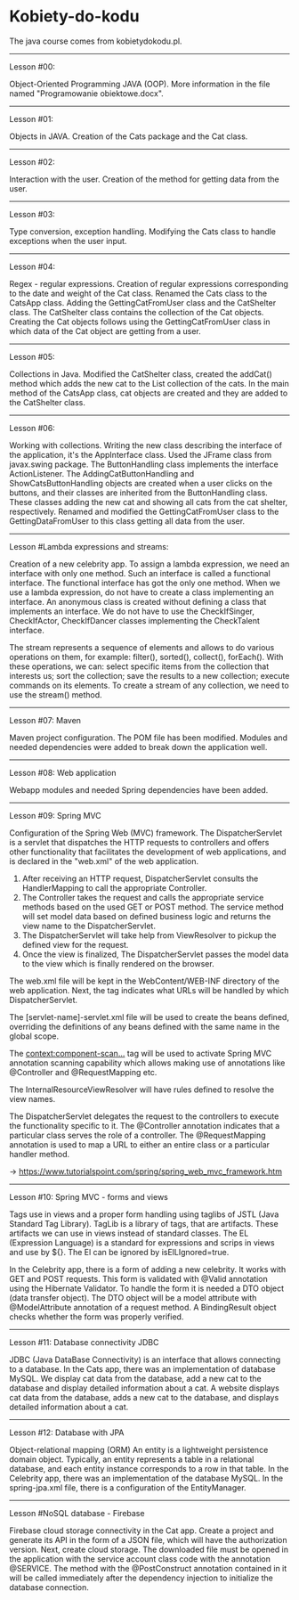 # Kobiety-do-kodu
The java course comes from kobietydokodu.pl.

_____________________________________________________
Lesson #00:

Object-Oriented Programming JAVA (OOP).
More information in the file named "Programowanie obiektowe.docx".
_____________________________________________________
Lesson #01:

Objects in JAVA.
Creation of the Cats package and the Cat class.
_____________________________________________________
Lesson #02:

Interaction with the user.
Creation of the method for getting data from the user.
_____________________________________________________
Lesson #03:

Type conversion, exception handling. 
Modifying the Cats class to handle exceptions when the user input. 
_____________________________________________________
Lesson #04:

Regex - regular expressions. 
Creation of regular expressions corresponding to the date and weight of the Cat class. 
Renamed the Cats class to the CatsApp class. Adding the GettingCatFromUser class and the CatShelter class. 
The CatShelter class contains the collection of the Cat objects. Creating the Cat objects follows using the GettingCatFromUser class in which data of the Cat object are getting from a user.  
_____________________________________________________
Lesson #05:

Collections in Java. 
Modified the CatShelter class, created the addCat() method which adds the new cat to the List collection of the cats. In the main method of the CatsApp class, cat objects are created and they are added to the CatShelter class. 
_____________________________________________________
Lesson #06:

Working with collections. 
Writing the new class describing the interface of the application, it's the AppInterface class. Used the JFrame class from javax.swing package. 
The ButtonHandling class implements the interface ActionListener. The AddingCatButtonHandling and ShowCatsButtonHandling objects are created when a user clicks on the buttons, and their classes are inherited from the ButtonHandling class. These classes adding the new cat and showing all cats from the cat shelter, respectively. 
Renamed and modified the GettingCatFromUser class to the GettingDataFromUser to this class getting all data from the user. 
_____________________________________________________
Lesson #Lambda expressions and streams:

Creation of a new celebrity app.
To assign a lambda expression, we need an interface with only one method. Such an interface is called a functional interface. 
The functional interface has got the only one method. 
When we use a lambda expression, do not have to create a class implementing an interface.
An anonymous class is created without defining a class that implements an interface. We do not have to use the CheckIfSinger, CheckIfActor, CheckIfDancer classes implementing the CheckTalent interface. 

The stream represents a sequence of elements and allows to do various operations on them, for example: filter(), sorted(), collect(), forEach(). With these operations, we can: 
select specific items from the collection that interests us; 
sort the collection; 
save the results to a new collection; 
execute commands on its elements. 
To create a stream of any collection, we need to use the stream() method.
_____________________________________________________
Lesson #07: Maven

Maven project configuration. 
The POM file has been modified. 
Modules and needed dependencies were added to break down the application well.

_____________________________________________________
Lesson #08: Web application

Webapp modules and needed Spring dependencies have been added. 

_____________________________________________________
Lesson #09: Spring MVC

Configuration of the Spring Web (MVC) framework. The DispatcherServlet is a servlet that dispatches the HTTP requests to controllers and offers other functionality that facilitates the development of web applications, and is declared in the "web.xml" of the web application. 

1. After receiving an HTTP request, DispatcherServlet consults the HandlerMapping to call the appropriate Controller. 
2. The Controller takes the request and calls the appropriate service methods based on the used GET or POST method. The service method will set model data based on defined business logic and returns the view name to the DispatcherServlet. 
3. The DispatcherServlet will take help from ViewResolver to pickup the defined view for the request. 
4. Once the view is finalized, The DispatcherServlet passes the model data to the view which is finally rendered on the browser. 

The web.xml file will be kept in the WebContent/WEB-INF directory of the web application. 
Next, the <servlet-mapping> tag indicates what URLs will be handled by which DispatcherServlet. 

The [servlet-name]-servlet.xml file will be used to create the beans defined, overriding the definitions of any beans defined with the same name in the global scope.

The <context:component-scan...> tag will be used to activate Spring MVC annotation scanning capability which allows making use of annotations like @Controller and @RequestMapping etc.

The InternalResourceViewResolver will have rules defined to resolve the view names. 

The DispatcherServlet delegates the request to the controllers to execute the functionality specific to it. The @Controller annotation indicates that a particular class serves the role of a controller. The @RequestMapping annotation is used to map a URL to either an entire class or a particular handler method.

-> https://www.tutorialspoint.com/spring/spring_web_mvc_framework.htm

_____________________________________________________
Lesson #10: Spring MVC - forms and views

Tags use in views and a proper form handling using taglibs of JSTL (Java Standard Tag Library). 
TagLib is a library of tags, that are artifacts. These artifacts we can use in views instead of standard classes. 
The EL (Expression Language) is a standard for expressions and scrips in views and use by ${}. The El can be ignored by isElLIgnored=true.

In the Celebrity app, there is a form of adding a new celebrity. It works with GET and POST requests. This form is validated with @Valid annotation using the Hibernate Validator. To handle the form it is needed a DTO object (data transfer object). The DTO object will be a model attribute with @ModelAttribute annotation of a request method. A BindingResult object checks whether the form was properly verified.

_____________________________________________________
Lesson #11: Database connectivity JDBC

JDBC (Java DataBase Connectivity) is an interface that allows connecting to a database. 
In the Cats app, there was an implementation of database MySQL. We display cat data from the database, add a new cat to the database and display detailed information about a cat. 
A website displays cat data from the database, adds a new cat to the database, and displays detailed information about a cat.

_____________________________________________________
Lesson #12: Database with JPA 

Object-relational mapping (ORM)
An entity is a lightweight persistence domain object. Typically, an entity represents a table in a relational database, and each entity instance corresponds to a row in that table. 
In the Celebrity app, there was an implementation of the database MySQL. In the spring-jpa.xml file, there is a configuration of the EntityManager.

_____________________________________________________
Lesson #NoSQL database - Firebase

Firebase cloud storage connectivity in the Cat app. 
Create a project and generate its API in the form of a JSON file, which will have the authorization version.
Next, create cloud storage.
The downloaded file must be opened in the application with the service account class code with the annotation @SERVICE.
The method with the @PostConstruct annotation contained in it will be called immediately after the dependency injection to initialize the database connection.